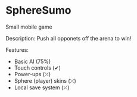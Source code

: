 # SphereSumo
Small mobile game


Description:
Push all opponets off the arena to win!

Features:
- Basic AI (75%)
- Touch controls (✔)
- Power-ups (⤫)
- Sphere (player) skins (⤫)
- Local save system (⤫)
